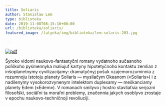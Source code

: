 ```yaml
---
title: Soliaris
author: Stanisław Lem
type: biblioteka
date: 2019-11-08T08:15:16+00:00
url: /biblioteka/soliaris/
featured_image: /latynka/img/biblioteka/lem-solaris-203.jpg

---
```

<a href="https://drive.google.com/file/d/1EL0UZwsBd9ciPKg2ISJd2KtxBiv1I3sQ/view?usp=sharing" target="_blank"><img src="/latynka/img/biblioteka/pdf-icon.png" alt="pdf" /></a>

Šyroko vidomi naukovo-fantastyčni romany vydatnoho sučasnoho poľśkoho pyśmennyka maliujuť kartyny hipotetyčnoho kontaktu zemlian z inšoplanetnymy cyvilizacijamy: dramatyčnyj pošuk vzajemorozuminnia z rozumnoju istotoju planety Soliaris — mysliačym Okeanom («Soliaris») i z nadilenymy vysokorozvynenym intelektom duplexamy — meškanciamy planety Edem («Edem»). V romanach smilyvo j hostro stavliaťsia serjozni filosofśki, sociäľni ta moraľni problemy, značennia jakych osoblyvo zrostaje v epochu naukovo-techničnoji revoliuciji.